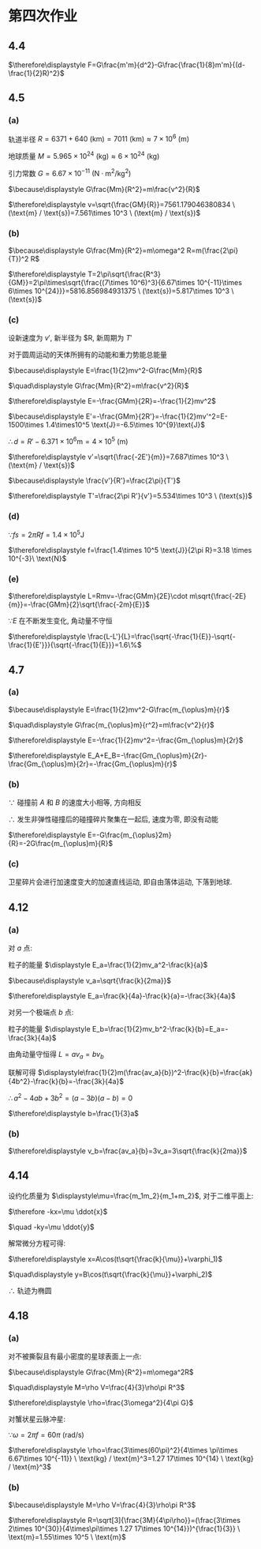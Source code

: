 # 第四次作业

## 4.4

$\therefore\displaystyle F=G\frac{m'm}{d^2}-G\frac{\frac{1}{8}m'm}{(d-\frac{1}{2}R)^2}$


## 4.5

### (a)

轨道半径 $R=6371+640 \ (\text{km})=7011 \ (\text{km})\approx 7\times 10^6 \ (\text{m})$

地球质量 $M=5.965\times 10^{24} \ (\text{kg})\approx 6\times 10^{24} \ (\text{kg})$

引力常数 $G=6.67\times 10^{-11} \ (\text{N}\cdot \text{m}^2 / \text{kg}^2)$

$\because\displaystyle G\frac{Mm}{R^2}=m\frac{v^2}{R}$

$\therefore\displaystyle v=\sqrt{\frac{GM}{R}}=7561.179046380834 \ (\text{m} / \text{s})=7.561\times 10^3 \ (\text{m} / \text{s})$

### (b)

$\because\displaystyle G\frac{Mm}{R^2}=m\omega^2 R=m(\frac{2\pi}{T})^2 R$

$\therefore\displaystyle T=2\pi\sqrt{\frac{R^3}{GM}}=2\pi\times\sqrt{\frac{(7\times 10^6)^3}{6.67\times 10^{-11}\times 6\times 10^{24}}}=5816.856984931375 \ (\text{s})=5.817\times 10^3 \ (\text{s})$

### (c)

设新速度为 $v'$, 新半径为 $R, 新周期为 $T'$

对于圆周运动的天体所拥有的动能和重力势能总能量

$\because\displaystyle E=\frac{1}{2}mv^2-G\frac{Mm}{R}$

$\quad\displaystyle G\frac{Mm}{R^2}=m\frac{v^2}{R}$

$\therefore\displaystyle E=-\frac{GMm}{2R}=-\frac{1}{2}mv^2$

$\because\displaystyle E'=-\frac{GMm}{2R'}=-\frac{1}{2}mv'^2=E-1500\times 1.4\times10^5 \text{J}=-6.5\times 10^{9}\text{J}$

$\therefore\displaystyle d=R'-6.371\times 10^6 \text{m}=4\times 10^5 \ (\text{m})$

$\therefore\displaystyle v'=\sqrt{\frac{-2E'}{m}}=7.687\times 10^3 \ (\text{m} / \text{s})$

$\because\displaystyle \frac{v'}{R'}=\frac{2\pi}{T'}$

$\therefore\displaystyle T'=\frac{2\pi R'}{v'}=5.534\times 10^3 \ (\text{s})$

### (d)

$\because\displaystyle fs=2\pi Rf=1.4\times 10^5\text{J}$

$\therefore\displaystyle f=\frac{1.4\times 10^5 \text{J}}{2\pi R}=3.18 \times 10^{-3}\ \text{N}$

### (e)

$\therefore\displaystyle L=Rmv=-\frac{GMm}{2E}\cdot m\sqrt{\frac{-2E}{m}}=-\frac{GMm}{2}\sqrt{\frac{-2m}{E}}$

$\because E$ 在不断发生变化, 角动量不守恒

$\therefore\displaystyle \frac{L-L'}{L}=\frac{\sqrt{-\frac{1}{E}}-\sqrt{-\frac{1}{E'}}}{\sqrt{-\frac{1}{E}}}=1.6\%$


## 4.7

### (a)

$\because\displaystyle E=\frac{1}{2}mv^2-G\frac{m_{\oplus}m}{r}$

$\quad\displaystyle G\frac{m_{\oplus}m}{r^2}=m\frac{v^2}{r}$

$\therefore\displaystyle E=-\frac{1}{2}mv^2=-\frac{Gm_{\oplus}m}{2r}$

$\therefore\displaystyle E_A+E_B=-\frac{Gm_{\oplus}m}{2r}-\frac{Gm_{\oplus}m}{2r}=-\frac{Gm_{\oplus}m}{r}$

### (b)

$\because$ 碰撞前 $A$ 和 $B$ 的速度大小相等, 方向相反

$\therefore$ 发生非弹性碰撞后的碰撞碎片聚集在一起后, 速度为零, 即没有动能

$\therefore\displaystyle E=-G\frac{m_{\oplus}2m}{R}=-2G\frac{m_{\oplus}m}{R}$

### (c)

卫星碎片会进行加速度变大的加速直线运动, 即自由落体运动, 下落到地球.


## 4.12

### (a)

对 $a$ 点:

粒子的能量 $\displaystyle E_a=\frac{1}{2}mv_a^2-\frac{k}{a}$

$\because\displaystyle v_a=\sqrt{\frac{k}{2ma}}$

$\therefore\displaystyle E_a=\frac{k}{4a}-\frac{k}{a}=-\frac{3k}{4a}$

对另一个极端点 $b$ 点:

粒子的能量 $\displaystyle E_b=\frac{1}{2}mv_b^2-\frac{k}{b}=E_a=-\frac{3k}{4a}$

由角动量守恒得 $L=av_a=bv_b$

联解可得 $\displaystyle\frac{1}{2}m(\frac{av_a}{b})^2-\frac{k}{b}=\frac{ak}{4b^2}-\frac{k}{b}=-\frac{3k}{4a}$

$\therefore\displaystyle a^2-4ab+3b^2=(a-3b)(a-b)=0$

$\therefore\displaystyle b=\frac{1}{3}a$

### (b)

$\therefore\displaystyle v_b=\frac{av_a}{b}=3v_a=3\sqrt{\frac{k}{2ma}}$


## 4.14

设约化质量为 $\displaystyle\mu=\frac{m_1m_2}{m_1+m_2}$, 对于二维平面上:

$\therefore -kx=\mu \ddot{x}$

$\quad -ky=\mu \ddot{y}$

解常微分方程可得:

$\therefore\displaystyle x=A\cos(t\sqrt{\frac{k}{\mu}}+\varphi_1)$

$\quad\displaystyle y=B\cos(t\sqrt{\frac{k}{\mu}}+\varphi_2)$

$\therefore$ 轨迹为椭圆


## 4.18

### (a)

对不被撕裂且有最小密度的星球表面上一点:

$\because\displaystyle G\frac{Mm}{R^2}=m\omega^2R$

$\quad\displaystyle M=\rho V=\frac{4}{3}\rho\pi R^3$

$\therefore\displaystyle \rho=\frac{3\omega^2}{4\pi G}$

对蟹状星云脉冲星:

$\because \omega=2\pi f=60\pi \ (\text{rad}/\text{s})$

$\therefore\displaystyle \rho=\frac{3\times(60\pi)^2}{4\times \pi\times 6.67\times 10^{-11}} \ \text{kg} / \text{m}^3=1.27 17\times 10^{14} \ \text{kg} / \text{m}^3$

### (b)

$\because\displaystyle M=\rho V=\frac{4}{3}\rho\pi R^3$

$\therefore\displaystyle R=\sqrt[3]{\frac{3M}{4\pi\rho}}=(\frac{3\times 2\times 10^{30}}{4\times\pi\times 1.27 17\times 10^{14}})^{\frac{1}{3}} \ \text{m}=1.55\times 10^5 \ \text{m}$

